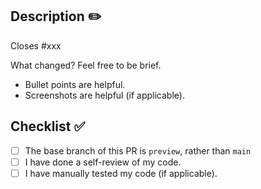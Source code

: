 ## Description ✏️

Closes #xxx

What changed? Feel free to be brief.

- Bullet points are helpful.
- Screenshots are helpful (if applicable).

## Checklist ✅

- [ ] The base branch of this PR is `preview`, rather than `main`
- [ ] I have done a self-review of my code.
- [ ] I have manually tested my code (if applicable).
